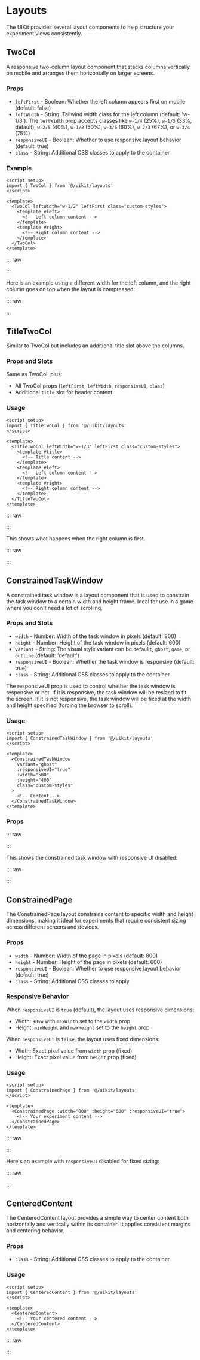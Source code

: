 <script setup>
import TwoColBasicExample from '../examples/TwoColBasicExample.vue'
import TwoColBasicExample2 from '../examples/TwoColBasicExample2.vue'
import TwoColBasicExampleRaw from '../examples/TwoColBasicExample.vue?raw'
import TitleTwoColLeftFirstExample from '../examples/TitleTwoColLeftFirstExample.vue'
import TitleTwoColLeftFirstExampleRaw from '../examples/TitleTwoColLeftFirstExample.vue?raw'
import TitleTwoColRightFirstExample from '../examples/TitleTwoColRightFirstExample.vue'
import TitleTwoColRightFirstExampleRaw from '../examples/TitleTwoColRightFirstExample.vue?raw'
import ConstrainedTaskWindowGhostExample from '../examples/ConstrainedTaskWindowGhostExample.vue'
import ConstrainedTaskWindowGhostExampleRaw from '../examples/ConstrainedTaskWindowGhostExample.vue?raw'
import ConstrainedTaskWindowGameExample from '../examples/ConstrainedTaskWindowGameExample.vue'
import ConstrainedTaskWindowGameExampleRaw from '../examples/ConstrainedTaskWindowGameExample.vue?raw'
import SimpleExample from '../examples/SimpleExample.vue'
import SimpleExampleRaw from '../examples/SimpleExample.vue?raw'
import ConstrainedPageExample from '../examples/ConstrainedPageExample.vue'
import ConstrainedPageExampleRaw from '../examples/ConstrainedPageExample.vue?raw'
import ConstrainedPageFixedExample from '../examples/ConstrainedPageFixedExample.vue'
import ConstrainedPageFixedExampleRaw from '../examples/ConstrainedPageFixedExample.vue?raw'
import CenteredContentExample from '../examples/CenteredContentExample.vue'
import CenteredContentExampleRaw from '../examples/CenteredContentExample.vue?raw'
import CenteredContentCustomExample from '../examples/CenteredContentCustomExample.vue'
import CenteredContentCustomExampleRaw from '../examples/CenteredContentCustomExample.vue?raw'
</script>

# Layouts

The UIKit provides several layout components to help structure your experiment
views consistently.

## TwoCol

A responsive two-column layout component that stacks columns vertically on
mobile and arranges them horizontally on larger screens.

### Props

- `leftFirst` - Boolean: Whether the left column appears first on mobile
  (default: false)
- `leftWidth` - String: Tailwind width class for the left column (default:
  'w-1/3'). The `leftWidth` prop accepts classes like `w-1/4` (25%), `w-1/3`
  (33%, default), `w-2/5` (40%), `w-1/2` (50%), `w-3/5` (60%), `w-2/3` (67%), or
  `w-3/4` (75%)
- `responsiveUI` - Boolean: Whether to use responsive layout behavior (default:
  true)
- `class` - String: Additional CSS classes to apply to the container

### Example

```vue
<script setup>
import { TwoCol } from '@/uikit/layouts'
</script>

<template>
  <TwoCol leftWidth="w-1/2" leftFirst class="custom-styles">
    <template #left>
      <!-- Left column content -->
    </template>
    <template #right>
      <!-- Right column content -->
    </template>
  </TwoCol>
</template>
```

::: raw

<ComponentViewer 
  name="TwoCol" 
  description="Responsive two-column layout with configurable left width" 
  :raw-code="TwoColBasicExampleRaw" height="400px">

  <TwoColBasicExample />

</ComponentViewer>

:::

Here is an example using a different width for the left column, and the right
column goes on top when the layout is compressed:

::: raw

<ComponentViewer 
  name="TwoCol" 
  description="Responsive two-column layout with configurable left width" 
  :raw-code="TwoColBasicExampleRaw2" height="400px">

  <TwoColBasicExample2 />

</ComponentViewer>

:::

## TitleTwoCol

Similar to TwoCol but includes an additional title slot above the columns.

### Props and Slots

Same as TwoCol, plus:

- All TwoCol props (`leftFirst`, `leftWidth`, `responsiveUI`, `class`)
- Additional `title` slot for header content

### Usage

```vue
<script setup>
import { TitleTwoCol } from '@/uikit/layouts'
</script>

<template>
  <TitleTwoCol leftWidth="w-1/3" leftFirst class="custom-styles">
    <template #title>
      <!-- Title content -->
    </template>
    <template #left>
      <!-- Left column content -->
    </template>
    <template #right>
      <!-- Right column content -->
    </template>
  </TitleTwoCol>
</template>
```

::: raw

<ComponentViewer name="TitleTwoCol" description="Two-column layout with title
section" :raw-code="TitleTwoColLeftFirstExampleRaw"  height="500px">

<TitleTwoColLeftFirstExample />
 
 
 </ComponentViewer>

:::

This shows what happens when the right column is first.

::: raw

<ComponentViewer name="TitleTwoCol" description="Two-column layout with right
column first" :raw-code="TitleTwoColRightFirstExampleRaw"  height="500px">

<TitleTwoColRightFirstExample />

</ComponentViewer>

:::

## ConstrainedTaskWindow

A constrained task window is a layout component that is used to constrain the
task window to a certain width and height frame. Ideal for use in a game where
you don't need a lot of scrolling.

### Props and Slots

- `width` - Number: Width of the task window in pixels (default: 800)
- `height` - Number: Height of the task window in pixels (default: 600)
- `variant` - String: The visual style variant can be `default`, `ghost`,
  `game`, or `outline` (default: 'default')
- `responsiveUI` - Boolean: Whether the task window is responsive (default:
  true)
- `class` - String: Additional CSS classes to apply to the container

The responsiveUI prop is used to control whether the task window is responsive
or not. If it is responsive, the task window will be resized to fit the screen.
If it is not responsive, the task window will be fixed at the width and height
specified (forcing the browser to scroll).

### Usage

```vue
<script setup>
import { ConstrainedTaskWindow } from '@/uikit/layouts'
</script>

<template>
  <ConstrainedTaskWindow
    variant="ghost"
    :responsiveUI="true"
    :width="500"
    :height="400"
    class="custom-styles"
  >
    <!-- Content -->
  </ConstrainedTaskWindow>
</template>
```

### Props

::: raw

<ComponentViewer name="ConstrainedTaskWindow" description="Constrained task
window with ghost variant and responsive UI"
:raw-code="ConstrainedTaskWindowGhostExampleRaw"  height="480px">

<ConstrainedTaskWindowGhostExample />
 
 </ComponentViewer>

:::

This shows the constrained task window with responsive UI disabled:

::: raw

<ComponentViewer name="ConstrainedTaskWindow" description="Constrained task
window with game variant and responsive UI disabled"
:raw-code="ConstrainedTaskWindowGameExampleRaw" height="480px">

<ConstrainedTaskWindowGameExample />
 
</ComponentViewer>

:::

## ConstrainedPage

The ConstrainedPage layout constrains content to specific width and height
dimensions, making it ideal for experiments that require consistent sizing
across different screens and devices.

### Props

- `width` - Number: Width of the page in pixels (default: 800)
- `height` - Number: Height of the page in pixels (default: 600)
- `responsiveUI` - Boolean: Whether to use responsive layout behavior (default:
  true)
- `class` - String: Additional CSS classes to apply

### Responsive Behavior

When `responsiveUI` is `true` (default), the layout uses responsive dimensions:

- Width: `90vw` with `maxWidth` set to the `width` prop
- Height: `minHeight` and `maxHeight` set to the `height` prop

When `responsiveUI` is `false`, the layout uses fixed dimensions:

- Width: Exact pixel value from `width` prop (fixed)
- Height: Exact pixel value from `height` prop (fixed)

### Usage

```vue
<script setup>
import { ConstrainedPage } from '@/uikit/layouts'
</script>

<template>
  <ConstrainedPage :width="800" :height="600" :responsiveUI="true">
    <!-- Your experiment content -->
  </ConstrainedPage>
</template>
```

::: raw

<ComponentViewer 
  name="ConstrainedPage" 
  description="Responsive constrained page layout" 
  :raw-code="ConstrainedPageExampleRaw"
  height="500px">

  <ConstrainedPageExample />

</ComponentViewer>

:::

Here's an example with `responsiveUI` disabled for fixed sizing:

::: raw

<ComponentViewer 
  name="ConstrainedPage Fixed" 
  description="Fixed size constrained page layout" 
  :raw-code="ConstrainedPageFixedExampleRaw"
  height="400px">

  <ConstrainedPageFixedExample />

</ComponentViewer>

:::

## CenteredContent

The CenteredContent layout provides a simple way to center content both
horizontally and vertically within its container. It applies consistent margins
and centering behavior.

### Props

- `class` - String: Additional CSS classes to apply to the container

### Usage

```vue
<script setup>
import { CenteredContent } from '@/uikit/layouts'
</script>

<template>
  <CenteredContent>
    <!-- Your centered content -->
  </CenteredContent>
</template>
```

::: raw

<ComponentViewer 
  name="CenteredContent" 
  description="Simple centered content layout" 
  :raw-code="CenteredContentExampleRaw"
  height="400px">

  <CenteredContentExample />

</ComponentViewer>

:::

